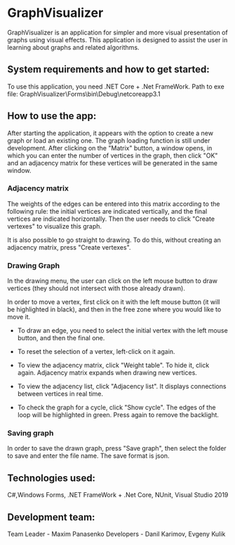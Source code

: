 #  GraphVisualizer

GraphVisualizer is an application for simpler and more visual presentation of graphs using
visual effects. This application is designed to assist the user in learning about graphs and 
related algorithms.

## System requirements and how to get started:

To use this application, you need .NET Core + .Net FrameWork.
Path to exe file: GraphVisualizer\Forms\bin\Debug\netcoreapp3.1

## How to use the app:

After starting the application, it appears with the option to create a new graph or load an existing one.
The graph loading function is still under development. 
After clicking on the "Matrix" button, a window opens, in which you can enter the number of vertices 
in the graph, then click "OK" and an adjacency matrix for these vertices will be generated in the same 
window.

### Adjacency matrix

The weights of the edges can be entered into this matrix according to the following rule: the initial 
vertices are indicated vertically, and the final vertices are indicated horizontally.
Then the user needs to click "Create vertexes" to visualize this graph.

It is also possible to go straight to drawing. To do this, without creating an adjacency matrix, press
"Create vertexes".

### Drawing Graph

In the drawing menu, the user can click on the left mouse button to draw vertices (they should not 
intersect with those already drawn).

In order to move a vertex, first click on it with the left mouse button (it will be highlighted in black), 
and then in the free zone where you would like to move it.

+ To draw an edge, you need to select the initial vertex with the left mouse button, and then the final one.

+ To reset the selection of a vertex, left-click on it again.

+ To view the adjacency matrix, click "Weight table". To hide it, click again. Adjacency matrix expands when 
drawing new vertices.

+ To view the adjacency list, click "Adjacency list". It displays connections between vertices in real time.

+ To check the graph for a cycle, click "Show cycle". The edges of the loop will be highlighted in green. 
Press again to remove the backlight.

### Saving graph

In order to save the drawn graph, press "Save graph", then select the folder to save and enter the file name. 
The save format is json.

## Technologies used:

C#,Windows Forms, .NET FrameWork + .Net Core, NUnit, Visual Studio 2019

## Development team:

Team Leader - Maxim Panasenko
Developers - Danil Karimov, 
Evgeny Kulik


